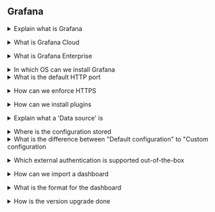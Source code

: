 ## Grafana

<details>
<summary>Explain what is Grafana</summary><br><b>

[Grafana Docs](https://grafana.com/docs/grafana/latest/introduction): "Grafana is a complete observability stack that allows you to monitor and analyze metrics, logs and traces. It allows you to query, visualize, alert on and understand your data no matter where it is stored. Create, explore, and share beautiful dashboards with your team and foster a data driven culture."
</b></details>

<details>
<summary>What is Grafana Cloud</summary><br><b>

[Grafana cloud](https://grafana.com/products/cloud/) is the fully managed verision of Grafana that is offered as a service through the cloud. The service is set up, administered and maintained by Grafana Labs and offers both free and paid options.
</b></details>

<details>
<summary>What is Grafana Enterprise</summary><br><b>

[Grafana Enterprise](https://grafana.com/docs/grafana/latest/enterprise/#enterprise-plugins) is a commercial edition of Grafana offered with enterprise features such as _Enterprise datasource_ plugins and built-in collaboration features. The edition includes full-time support and training from Grafana team.
 </b></details>
 
<details>
<summary>In which OS can we install Grafana</summary><br><b>

[Grafana Docs](https://grafana.com/docs/grafana/latest/installation/requirements/): Grafana can be installed on any platform, it is however only supported on the following platforms
- Windows
- MacOS
- Debian / Ubuntu
- Docker
- RPM-based linux (CentOS, Fedora, Red Hat, openSUSE, SUSE)
 </b></details>
 
<details>
<summary>What is the default HTTP port</summary><br><b>

[Grafana getting started](https://grafana.com/docs/grafana/latest/getting-started/getting-started/): Grafana runs on default port 3000.
</b></details>

<details>
<summary>How can we enforce HTTPS</summary><br><b>

[Grafana community](https://grafana.com/docs/grafana/latest/getting-started/getting-started/): Set the protocol to https on the Configuration settings, Grafana will then expect clients to send requests using the HTTPS protocol. Any client that uses HTTP will receive an SSL/TLS error.
</b></details>

<details>
<summary>How can we install plugins</summary><br><b>

[Grafana getting started](https://grafana.com/docs/grafana/latest/getting-started/getting-started/): *Add answer
</b></details>

<details>
<summary>Explain what a 'Data source' is</summary><br><b>

[Grafana Docs](https://grafana.com/docs/grafana-cloud/fundamentals/intro-to-datasources/): A data source is some storage backend that acts as a source of data for Grafana. Some popular data sources are Prometheus, InfluxDB, Loki, AWS cloudwatch.
</b></details>

<details>
<summary>Where is the configuration stored</summary><br><b>

[Grafana getting started](https://grafana.com/docs/grafana/latest/getting-started/getting-started/): It depends on the operating system Grafana runs on
  - Linux: /etc/grafana/grafana.ini
  - Windows: $WORKING_DIR/conf/defaults.ini
  - MacOS: /usr/local/etc/grafana/grafana.ini
</b></details>

<details>
<summary>What is the difference between "Default configuration" to "Custom configuration</summary><br><b>

[Grafana getting started](https://grafana.com/docs/grafana/latest/getting-started/getting-started/): 
</b></details>

<details>
<summary>Which external authentication is supported out-of-the-box</summary><br><b>

[Grafana docs](https://grafana.com/docs/grafana/latest/auth/overview/
): Grafana Auth is the built-in authentication system with password authentication enabled by default
</b></details>

<details>
<summary>How can we import a dashboard</summary><br><b>

[Grafana getting started](https://grafana.com/docs/grafana/latest/getting-started/getting-started/): 
</b></details>

<details>
<summary>What is the format for the dashboard</summary><br><b>

[Grafana docs](https://grafana.com/docs/grafana/latest/dashboards/json-model/
): Grafana dashboards are represented in JSON files as objects, they store metadata about a dashboard e.g. dashboard properties, panel metadata and variables.

</b></details>

<details>
<summary>How is the version upgrade done</summary><br><b>

[Grafana docs](https://grafana.com/docs/grafana/latest/dashboards/json-model/
): The version upgrade varies on how Grafana was installed:
- Debian package: Download and execute the latest grafana package to upgrade.
- APT repository: Run sudo apt-get update (or upgrade)
- Binary .tar file: Download and extract the new package and overwrite all existing files.
- Docker: Pull the latest docker image from docker hub registry and stop the current container with Grafana. Then remove the old container and start a new with the latest grafana image
- Windows: Download the latest Windows binary package and extract to the same location as the old files, overwriting them
- MacOS: run brew update and then brew reinstall grafana


</b></details>



 
 
 
 

